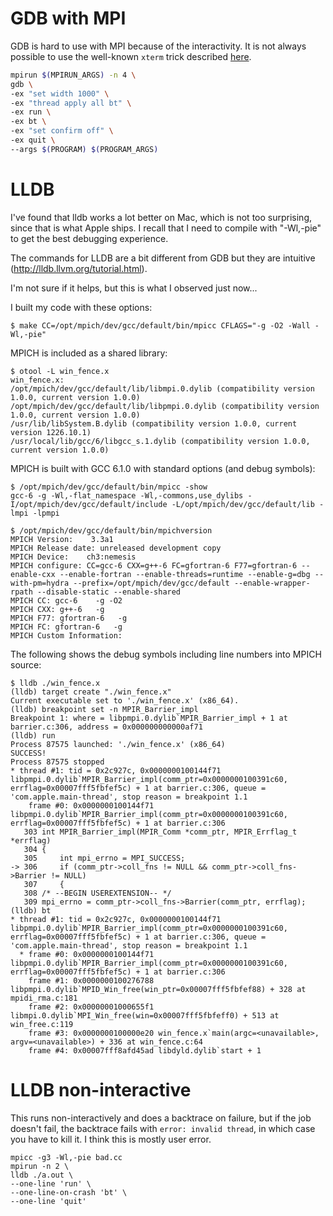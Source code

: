 # GDB with MPI

GDB is hard to use with MPI because of the interactivity.  It is not always possible to use the well-known `xterm` trick described [here](https://www.open-mpi.org/faq/?category=debugging).

```sh
mpirun $(MPIRUN_ARGS) -n 4 \
gdb \
-ex "set width 1000" \
-ex "thread apply all bt" \
-ex run \
-ex bt \
-ex "set confirm off" \
-ex quit \
--args $(PROGRAM) $(PROGRAM_ARGS)
```

# LLDB

I've found that lldb works a lot better on Mac, which is not too surprising, since that is what Apple ships.  I recall that I need to compile with "-Wl,-pie" to get the best debugging experience.

The commands for LLDB are a bit different from GDB but they are intuitive (http://lldb.llvm.org/tutorial.html).

I'm not sure if it helps, but this is what I observed just now...

I built my code with these options:
```
$ make CC=/opt/mpich/dev/gcc/default/bin/mpicc CFLAGS="-g -O2 -Wall -Wl,-pie"
```

MPICH is included as a shared library:
```
$ otool -L win_fence.x
win_fence.x:
/opt/mpich/dev/gcc/default/lib/libmpi.0.dylib (compatibility version 1.0.0, current version 1.0.0)
/opt/mpich/dev/gcc/default/lib/libpmpi.0.dylib (compatibility version 1.0.0, current version 1.0.0)
/usr/lib/libSystem.B.dylib (compatibility version 1.0.0, current version 1226.10.1)
/usr/local/lib/gcc/6/libgcc_s.1.dylib (compatibility version 1.0.0, current version 1.0.0)
```

MPICH is built with GCC 6.1.0 with standard options (and debug symbols):
```
$ /opt/mpich/dev/gcc/default/bin/mpicc -show
gcc-6 -g -Wl,-flat_namespace -Wl,-commons,use_dylibs -I/opt/mpich/dev/gcc/default/include -L/opt/mpich/dev/gcc/default/lib -lmpi -lpmpi
```

```
$ /opt/mpich/dev/gcc/default/bin/mpichversion
MPICH Version:    3.3a1
MPICH Release date: unreleased development copy
MPICH Device:    ch3:nemesis
MPICH configure: CC=gcc-6 CXX=g++-6 FC=gfortran-6 F77=gfortran-6 --enable-cxx --enable-fortran --enable-threads=runtime --enable-g=dbg --with-pm=hydra --prefix=/opt/mpich/dev/gcc/default --enable-wrapper-rpath --disable-static --enable-shared
MPICH CC: gcc-6    -g -O2
MPICH CXX: g++-6   -g
MPICH F77: gfortran-6   -g
MPICH FC: gfortran-6   -g
MPICH Custom Information:
```

The following shows the debug symbols including line numbers into MPICH source:
```
$ lldb ./win_fence.x
(lldb) target create "./win_fence.x"
Current executable set to './win_fence.x' (x86_64).
(lldb) breakpoint set -n MPIR_Barrier_impl
Breakpoint 1: where = libpmpi.0.dylib`MPIR_Barrier_impl + 1 at barrier.c:306, address = 0x000000000000af71
(lldb) run
Process 87575 launched: './win_fence.x' (x86_64)
SUCCESS!
Process 87575 stopped
* thread #1: tid = 0x2c927c, 0x0000000100144f71 libpmpi.0.dylib`MPIR_Barrier_impl(comm_ptr=0x0000000100391c60, errflag=0x00007fff5fbfef5c) + 1 at barrier.c:306, queue = 'com.apple.main-thread', stop reason = breakpoint 1.1
    frame #0: 0x0000000100144f71 libpmpi.0.dylib`MPIR_Barrier_impl(comm_ptr=0x0000000100391c60, errflag=0x00007fff5fbfef5c) + 1 at barrier.c:306
   303 int MPIR_Barrier_impl(MPIR_Comm *comm_ptr, MPIR_Errflag_t *errflag)
   304 {
   305     int mpi_errno = MPI_SUCCESS;
-> 306     if (comm_ptr->coll_fns != NULL && comm_ptr->coll_fns->Barrier != NULL)
   307     {
   308 /* --BEGIN USEREXTENSION-- */
   309 mpi_errno = comm_ptr->coll_fns->Barrier(comm_ptr, errflag);
(lldb) bt
* thread #1: tid = 0x2c927c, 0x0000000100144f71 libpmpi.0.dylib`MPIR_Barrier_impl(comm_ptr=0x0000000100391c60, errflag=0x00007fff5fbfef5c) + 1 at barrier.c:306, queue = 'com.apple.main-thread', stop reason = breakpoint 1.1
  * frame #0: 0x0000000100144f71 libpmpi.0.dylib`MPIR_Barrier_impl(comm_ptr=0x0000000100391c60, errflag=0x00007fff5fbfef5c) + 1 at barrier.c:306
    frame #1: 0x0000000100276788 libpmpi.0.dylib`MPID_Win_free(win_ptr=0x00007fff5fbfef88) + 328 at mpidi_rma.c:181
    frame #2: 0x00000001000655f1 libmpi.0.dylib`MPI_Win_free(win=0x00007fff5fbfeff0) + 513 at win_free.c:119
    frame #3: 0x0000000100000e20 win_fence.x`main(argc=<unavailable>, argv=<unavailable>) + 336 at win_fence.c:64
    frame #4: 0x00007fff8afd45ad libdyld.dylib`start + 1
```

# LLDB non-interactive

This runs non-interactively and does a backtrace on failure, but if the job doesn't fail, the backtrace fails with `error: invalid thread`, in which case you have to kill it.  I think this is mostly user error.
```
mpicc -g3 -Wl,-pie bad.cc
mpirun -n 2 \
lldb ./a.out \
--one-line 'run' \
--one-line-on-crash 'bt' \
--one-line 'quit'
```
